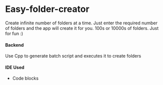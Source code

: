 # Easy-folder-creator
Create infinite number of folders at a time. Just enter the required number of folders and the app will create it for you. 100s or 10000s of folders.
Just for fun :)


#### Backend
Use Cpp to generate batch script and executes it to create folders

#### IDE Used

 - Code blocks
